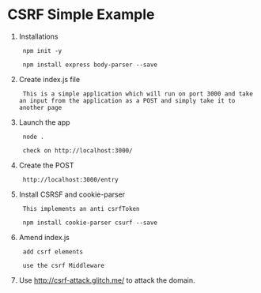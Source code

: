 # CSRF Simple Example


1. Installations

        npm init -y

        npm install express body-parser --save


2. Create index.js file

        This is a simple application which will run on port 3000 and take an input from the application as a POST and simply take it to another page

3. Launch the app

        node .

        check on http://localhost:3000/

4. Create the POST

        http://localhost:3000/entry

5. Install CSRSF and cookie-parser

        This implements an anti csrfToken

        npm install cookie-parser csurf --save


6. Amend index.js

        add csrf elements

        use the csrf Middleware


7. Use http://csrf-attack.glitch.me/ to attack the domain.
